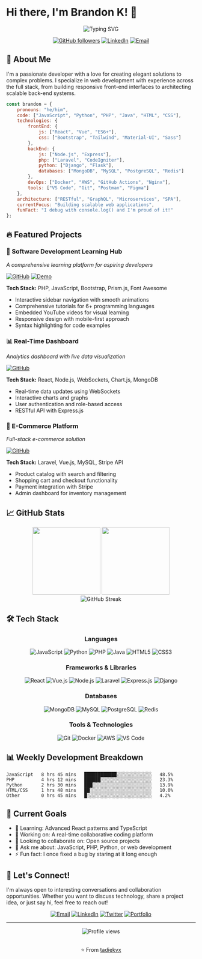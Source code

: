 # Hi there, I'm Brandon K! 👋

<div align="center">
  <img src="https://readme-typing-svg.herokuapp.com?font=Fira+Code&size=22&pause=1000&color=F75C7E&center=true&vCenter=true&width=435&lines=Full+Stack+Developer;Web+Development+Enthusiast;Always+Learning+%F0%9F%9A%80" alt="Typing SVG" />
</div>

<div align="center">
  
  [![GitHub followers](https://img.shields.io/github/followers/tadiekvx?label=Follow&style=social)](https://github.com/tadiekvx)
  [![LinkedIn](https://img.shields.io/badge/-Brandon%20K-blue?style=flat-square&logo=linkedin&logoColor=white&link=https://linkedin.com/in/brandon-k)](https://linkedin.com/in/brandon-k)
  [![Email](https://img.shields.io/badge/-tadiekureya@gmail.com-c14438?style=flat-square&logo=Gmail&logoColor=white&link=mailto:tadiekureya@gmail.com)](mailto:tadiekureya@gmail.com)
  
</div>

## 🚀 About Me

I'm a passionate developer with a love for creating elegant solutions to complex problems. I specialize in web development with experience across the full stack, from building responsive front-end interfaces to architecting scalable back-end systems.

```javascript
const brandon = {
    pronouns: "he/him",
    code: ["JavaScript", "Python", "PHP", "Java", "HTML", "CSS"],
    technologies: {
        frontEnd: {
            js: ["React", "Vue", "ES6+"],
            css: ["Bootstrap", "Tailwind", "Material-UI", "Sass"]
        },
        backEnd: {
            js: ["Node.js", "Express"],
            php: ["Laravel", "CodeIgniter"],
            python: ["Django", "Flask"],
            databases: ["MongoDB", "MySQL", "PostgreSQL", "Redis"]
        },
        devOps: ["Docker", "AWS", "GitHub Actions", "Nginx"],
        tools: ["VS Code", "Git", "Postman", "Figma"]
    },
    architecture: ["RESTful", "GraphQL", "Microservices", "SPA"],
    currentFocus: "Building scalable web applications",
    funFact: "I debug with console.log() and I'm proud of it!"
};
```

## 🔥 Featured Projects

### 🌟 Software Development Learning Hub
*A comprehensive learning platform for aspiring developers*

[![GitHub](https://img.shields.io/badge/GitHub-Repository-black?style=flat-square&logo=github)](https://github.com/tadiekvx/learning-hub)
[![Demo](https://img.shields.io/badge/Demo-Live-green?style=flat-square)](https://your-demo-link.com)

**Tech Stack:** PHP, JavaScript, Bootstrap, Prism.js, Font Awesome

- Interactive sidebar navigation with smooth animations
- Comprehensive tutorials for 6+ programming languages
- Embedded YouTube videos for visual learning
- Responsive design with mobile-first approach
- Syntax highlighting for code examples

### 📊 Real-Time Dashboard
*Analytics dashboard with live data visualization*

[![GitHub](https://img.shields.io/badge/GitHub-Repository-black?style=flat-square&logo=github)](https://github.com/tadiekvx/realtime-dashboard)

**Tech Stack:** React, Node.js, WebSockets, Chart.js, MongoDB

- Real-time data updates using WebSockets
- Interactive charts and graphs
- User authentication and role-based access
- RESTful API with Express.js

### 🛒 E-Commerce Platform
*Full-stack e-commerce solution*

[![GitHub](https://img.shields.io/badge/GitHub-Repository-black?style=flat-square&logo=github)](https://github.com/tadiekvx/ecommerce-platform)

**Tech Stack:** Laravel, Vue.js, MySQL, Stripe API

- Product catalog with search and filtering
- Shopping cart and checkout functionality
- Payment integration with Stripe
- Admin dashboard for inventory management

## 📈 GitHub Stats

<div align="center">
  <img height="180em" src="https://github-readme-stats.vercel.app/api?username=tadiekvx&show_icons=true&theme=radical&include_all_commits=true&count_private=true"/>
  <img height="180em" src="https://github-readme-stats.vercel.app/api/top-langs/?username=tadiekvx&layout=compact&langs_count=8&theme=radical"/>
</div>

<div align="center">
  <img src="https://github-readme-streak-stats.herokuapp.com/?user=tadiekvx&theme=radical" alt="GitHub Streak">
</div>

## 🛠️ Tech Stack

<div align="center">

### Languages
![JavaScript](https://img.shields.io/badge/-JavaScript-F7DF1E?style=flat-square&logo=javascript&logoColor=black)
![Python](https://img.shields.io/badge/-Python-3776AB?style=flat-square&logo=python&logoColor=white)
![PHP](https://img.shields.io/badge/-PHP-777BB4?style=flat-square&logo=php&logoColor=white)
![Java](https://img.shields.io/badge/-Java-007396?style=flat-square&logo=java&logoColor=white)
![HTML5](https://img.shields.io/badge/-HTML5-E34F26?style=flat-square&logo=html5&logoColor=white)
![CSS3](https://img.shields.io/badge/-CSS3-1572B6?style=flat-square&logo=css3&logoColor=white)

### Frameworks & Libraries
![React](https://img.shields.io/badge/-React-61DAFB?style=flat-square&logo=react&logoColor=black)
![Vue.js](https://img.shields.io/badge/-Vue.js-4FC08D?style=flat-square&logo=vue.js&logoColor=white)
![Node.js](https://img.shields.io/badge/-Node.js-339933?style=flat-square&logo=node.js&logoColor=white)
![Laravel](https://img.shields.io/badge/-Laravel-FF2D20?style=flat-square&logo=laravel&logoColor=white)
![Express.js](https://img.shields.io/badge/-Express.js-000000?style=flat-square&logo=express&logoColor=white)
![Django](https://img.shields.io/badge/-Django-092E20?style=flat-square&logo=django&logoColor=white)

### Databases
![MongoDB](https://img.shields.io/badge/-MongoDB-47A248?style=flat-square&logo=mongodb&logoColor=white)
![MySQL](https://img.shields.io/badge/-MySQL-4479A1?style=flat-square&logo=mysql&logoColor=white)
![PostgreSQL](https://img.shields.io/badge/-PostgreSQL-336791?style=flat-square&logo=postgresql&logoColor=white)
![Redis](https://img.shields.io/badge/-Redis-DC382D?style=flat-square&logo=redis&logoColor=white)

### Tools & Technologies
![Git](https://img.shields.io/badge/-Git-F05032?style=flat-square&logo=git&logoColor=white)
![Docker](https://img.shields.io/badge/-Docker-2496ED?style=flat-square&logo=docker&logoColor=white)
![AWS](https://img.shields.io/badge/-AWS-232F3E?style=flat-square&logo=amazon-aws&logoColor=white)
![VS Code](https://img.shields.io/badge/-VS%20Code-007ACC?style=flat-square&logo=visual-studio-code&logoColor=white)

</div>

## 📊 Weekly Development Breakdown

<!--START_SECTION:waka-->
```text
JavaScript   8 hrs 45 mins   ████████████░░░░░░░░░░░░░   48.5%
PHP          4 hrs 12 mins   ██████░░░░░░░░░░░░░░░░░░░   23.3%
Python       2 hrs 30 mins   ███░░░░░░░░░░░░░░░░░░░░░░   13.9%
HTML/CSS     1 hrs 48 mins   ██░░░░░░░░░░░░░░░░░░░░░░░   10.0%
Other        0 hrs 45 mins   █░░░░░░░░░░░░░░░░░░░░░░░░   4.2%
```
<!--END_SECTION:waka-->

## 🎯 Current Goals

- 🌱 Learning: Advanced React patterns and TypeScript
- 🔭 Working on: A real-time collaborative coding platform
- 👯 Looking to collaborate on: Open source projects
- 💬 Ask me about: JavaScript, PHP, Python, or web development
- ⚡ Fun fact: I once fixed a bug by staring at it long enough

## 🤝 Let's Connect!

I'm always open to interesting conversations and collaboration opportunities. Whether you want to discuss technology, share a project idea, or just say hi, feel free to reach out!

<div align="center">
  
  [![Email](https://img.shields.io/badge/Email-tadiekureya@gmail.com-red?style=for-the-badge&logo=gmail&logoColor=white)](mailto:tadiekureya@gmail.com)
  [![LinkedIn](https://img.shields.io/badge/LinkedIn-Brandon%20K-blue?style=for-the-badge&logo=linkedin&logoColor=white)](https://linkedin.com/in/brandon-k)
  [![Twitter](https://img.shields.io/badge/Twitter-@tadiekvx-1DA1F2?style=for-the-badge&logo=twitter&logoColor=white)](https://twitter.com/tadiekvx)
  [![Portfolio](https://img.shields.io/badge/Portfolio-Visit%20Site-lightgrey?style=for-the-badge&logo=google-chrome&logoColor=white)](https://your-portfolio-link.com)
  
</div>

---

<div align="center">
  <img src="https://komarev.com/ghpvc/?username=tadiekvx&label=Profile%20views&color=0e75b6&style=flat" alt="Profile views" />
  
  <br/>
  <br/>
  
  ⭐️ From [tadiekvx](https://github.com/tadiekvx)
  
</div>
